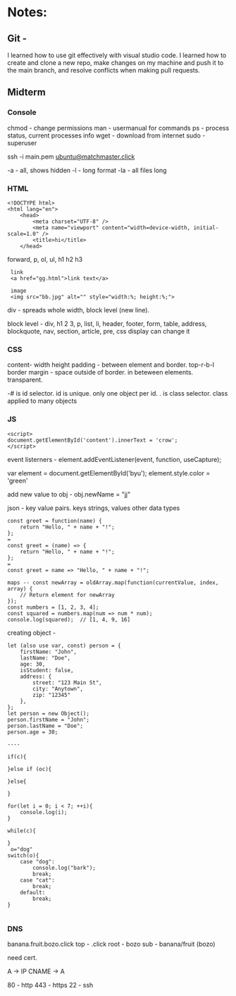# Notes:

## Git -

I learned how to use git effectively with visual studio code. I learned how to create and clone a new repo, make changes on my machine and push it to the main branch, and resolve conflicts when making pull requests.

## Midterm

### Console

chmod -  change permissions
man - usermanual for commands
ps - process status, current processes info
wget - download from internet
sudo - superuser

ssh -i main.pem ubuntu@matchmaster.click

-a   -  all, shows hidden
-l   -  long format
-la  -  all files long

### HTML

```
<!DOCTYPE html>
<html lang="en">
    <head>
        <meta charset="UTF-8" />
        <meta name="viewport" content="width=device-width, initial-scale=1.0" />
        <title>hi</title>
    </head>
```

forward, p, ol, ul, h1 h2 h3
```
 link
 <a href="gg.html">link text</a>

 image
 <img src="bb.jpg" alt="" style="width:%; height:%;">
```

div - spreads whole width, block level (new line). 

block level - div, h1 2 3, p, list, li, header, footer, form, table, address, blockquote, nav, section, article, pre,
css display can change it



### CSS
content- width height
padding - between element and border. top-r-b-l
border
margin - space outside of border. in beteween elements. transparent.

-# is id selector. id is unique. only one object per id.
. is class selector. class applied to many objects


### JS
 ```
 <script>
 document.getElementById('content').innerText = 'crow';
 </script>
 ```

 event listerners - element.addEventListener(event, function, useCapture);


var element = document.getElementById('byu');
element.style.color = 'green'

add new value to obj - obj.newName = "jj"

json - key value pairs. keys strings, values other data types

```
const greet = function(name) {
    return "Hello, " + name + "!";
};
=
const greet = (name) => {
    return "Hello, " + name + "!";
};
=
const greet = name => "Hello, " + name + "!";
```


```
maps -- const newArray = oldArray.map(function(currentValue, index, array) {
    // Return element for newArray
});
const numbers = [1, 2, 3, 4];
const squared = numbers.map(num => num * num);
console.log(squared);  // [1, 4, 9, 16]

```



creating object - 
```
let (also use var, const) person = {
    firstName: "John",
    lastName: "Doe",
    age: 30,
    isStudent: false,
    address: {
        street: "123 Main St",
        city: "Anytown",
        zip: "12345"
    },
};
let person = new Object();
person.firstName = "John";
person.lastName = "Doe";
person.age = 30;

----

if(c){

}else if (oc){

}else{

}

for(let i = 0; i < 7; ++i){
    console.log(i);
}

while(c){

}
 o="dog"
switch(o){
    case "dog":
        console.log("bark");
        break;
    case "cat":
        break;
    default:
        break;
}


```


### DNS

banana.fruit.bozo.click
top - .click
root - bozo
sub - banana/fruit (bozo)


need cert.

A -> IP
CNAME -> A

80 - http
443 - https
22 - ssh